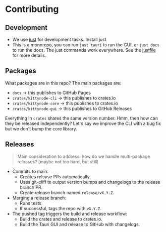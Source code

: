 # Contributing

## Development

- We use [just](https://github.com/casey/just) for development tasks. Install just.
- This is a monorepo, you can run `just tauri` to run the GUI, or `just docs` to run the docs. The just commands work everywhere. See the [justfile](./justfile) for more details.

## Packages

What packages are in this repo? The main packages are:

- `docs` -> this publishes to GitHub Pages
- `crates/kittynode-cli` -> this publishes to crates.io
- `crates/kittynode-core` -> this publishes to crates.io
- `crates/kittynode-gui` -> this publishes to GitHub Releases

Everything in `crates` shares the same version number. Hmm, then how can they be released independently? Let's say we improve the CLI with a bug fix but we don't bump the core library.

## Releases

> Main consideration to address: how do we handle multi-package releases? (maybe not too hard, but still)

- Commits to main:
  - Creates release PRs automatically.
  - Uses git-cliff to output version bumps and changelogs to the release branch PR.
  - Create release branch named `release/vX.Y.Z`.
- Merging a release branch:
  - Runs tests.
  - If successful, tags the repo with `vX.Y.Z`.
- The pushed tag triggers the build and release workflow:
  - Build the crates and release to crates.io.
  - Build the Tauri GUI and release to GitHub with changelogs.
